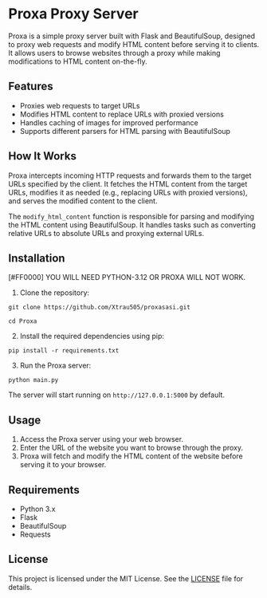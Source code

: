 # Proxa Proxy Server

Proxa is a simple proxy server built with Flask and BeautifulSoup, designed to proxy web requests and modify HTML content before serving it to clients. It allows users to browse websites through a proxy while making modifications to HTML content on-the-fly.

## Features

- Proxies web requests to target URLs
- Modifies HTML content to replace URLs with proxied versions
- Handles caching of images for improved performance
- Supports different parsers for HTML parsing with BeautifulSoup

## How It Works

Proxa intercepts incoming HTTP requests and forwards them to the target URLs specified by the client. It fetches the HTML content from the target URLs, modifies it as needed (e.g., replacing URLs with proxied versions), and serves the modified content to the client.

The `modify_html_content` function is responsible for parsing and modifying the HTML content using BeautifulSoup. It handles tasks such as converting relative URLs to absolute URLs and proxying external URLs.

## Installation

[#FF0000] YOU WILL NEED PYTHON-3.12 OR PROXA WILL NOT WORK.

1. Clone the repository:

`git clone https://github.com/Xtrau505/proxasasi.git`

`cd Proxa`

2. Install the required dependencies using pip:

`pip install -r requirements.txt`

3. Run the Proxa server:

`python main.py`


The server will start running on `http://127.0.0.1:5000` by default.

## Usage

1. Access the Proxa server using your web browser.
2. Enter the URL of the website you want to browse through the proxy.
3. Proxa will fetch and modify the HTML content of the website before serving it to your browser.

## Requirements

- Python 3.x
- Flask
- BeautifulSoup
- Requests

## License

This project is licensed under the MIT License. See the [LICENSE](LICENSE) file for details.
